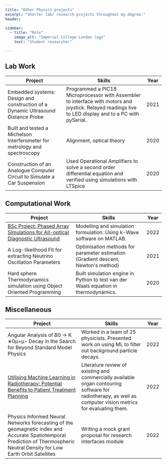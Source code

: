 ```yaml
---
title: "Other Physics projects"
excerpt: "Shorter lab/ research projects throughout my degree."
header:

sidebar:
  - title: "Role"
    image_alt: "Imperial College London logo"
    text: "Student researcher"

---
```


## Lab Work

| Project                                                                          | Skills                                                                                                                                                  | Year |
| -------------------------------------------------------------------------------- | ------------------------------------------------------------------------------------------------------------------------------------------------------- | ---- |
| Embedded systems: Design and construction of a Dynamic Ultrasound Distance Probe | Programmed a PIC18 Microprocessor with Assembler to interface with motors and joystick. Relayed readings live to LED display and to a PC with pySerial. | 2021 |
| Built and tested a Michelson Interferometer for metrology and spectroscopy       | Alignment, optical theory                                                                                                                               | 2020 |
| Construction of an Analogue Computer Circuit to Simulate a Car Suspension        | Used Operational Amplifiers to solve a second order differential equation and verified using simulations with LTSpice                                   | 2020 |

## Computational Work

| Project                                                                                                               | Skills                                                                              | Year |
| --------------------------------------------------------------------------------------------------------------------- | ----------------------------------------------------------------------------------- | ---- |
| [BSc Project: Phased Array Simulations for All-optical Diagnostic Ultrasound](https://github.com/kwokkenton/dormouse) | Modelling and simulation formulation. Using k-Wave software on MATLAB.                                                           | 2022 |
| A Log-likelihood Fit for extracting Neutrino Oscillation Parameters                                                   | Optimisation methods for parameter estimation (Gradient descent, Newton's method)   | 2021 |
| Hard sphere Thermodynamics simulation using Object Oriented Programming                                               | Built simulation engine in Python to test van der Waals equation in thermodynamics. | 2020   |

## Miscellaneous

| Project                                                                                                                                                                      | Skills                                                                                               | Year |
| ---------------------------------------------------------------------------------------------------------------------------------------------------------------------------- | ---------------------------------------------------------------------------------------------------- | ---- |
| Angular Analysis of B0 → K ∗0μ+μ− Decay in the Search for Beyond Standard Model Physics| Worked in a team of 25 physicists. Presented work on using ML to filter out background particle decays.| 2022|
| [Utilising Machine Learning in Radiotherapy: Potential Benefits to Patient Treatment Planning](https://drive.google.com/file/d/17smk3R_nWPHae7jb4ChTcdiPWKEB7YXr/view?usp=sharing)                                                                                 | Literature review of existing and commercially available organ contouring software for radiotherapy, as well as computer vision metrics for evaluating them. | 2022 |
| Physics Informed Neural Networks forecasting of the geomagnetic index and Accurate Spatiotemporal Prediction of Thermospheric Neutral Density for Low Earth Orbit Satellites | Writing a mock grant proposal for research interfaces module                                         | 2022 |
